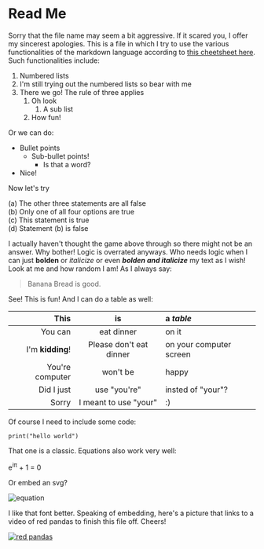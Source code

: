 # Read Me

Sorry that the file name may seem a bit aggressive. If it scared you, I offer my sincerest apologies. This is a file in which I try to use the various functionalities of the markdown language according to [this cheetsheet here](https://github.com/adam-p/markdown-here/wiki/Markdown-Cheatsheet). Such functionalities include: 

1. Numbered lists
2. I'm still trying out the numbered lists so bear with me
3. There we go! The rule of three applies 
   1. Oh look
      1. A sub list
   2. How fun!

Or we can do: 

* Bullet points
   * Sub-bullet points! 
      * Is that a word?
* Nice!  

Now let's try

(a) The other three statements are all false \
(b) Only one of all four options are true \
(c) This statement is true \
(d) Statement (b) is false 

I actually haven't thought the game above through so there might not be an answer. Why bother! Logic is overrated anyways. Who needs logic when I can just **bolden** or *italicize* or even ***bolden and italicize*** my text as I wish! Look at me and how random I am! As I always say: 

> Banana Bread is good. 

See! This is fun! And I can do a table as well:

|This|is|a *table*|
|-:|:-:|:-|
|You can|eat dinner|on it|
|I'm **kidding**!|Please don't eat dinner|on your computer screen|
|You're computer|won't be|happy|
|Did I just|use "you're"|insted of "your"?|
|Sorry|I meant to use "your"|:)|

Of course I need to include some code: 

`print("hello world")`
    
That one is a classic. Equations also work very well: 

e<sup>i&pi;</sup> + 1 = 0 

Or embed an svg? 

![equation](https://latex.codecogs.com/svg.latex?e^{i\pi}&plus;1=0 "Yay!")

I like that font better. Speaking of embedding, here's a picture that links to a video of red pandas to finish this file off. Cheers! 

[![red pandas](http://img.youtube.com/vi/bQTr5gL-lh4/0.jpg)](http://www.youtube.com/watch?v=bQTr5gL-lh4 "Trust me, it's very cute.")

